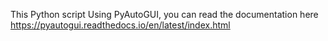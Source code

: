 This Python script Using PyAutoGUI, you can read the documentation here https://pyautogui.readthedocs.io/en/latest/index.html
